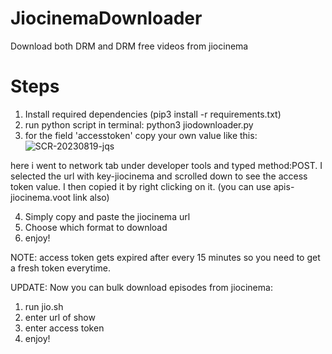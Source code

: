 # JiocinemaDownloader
Download both DRM and DRM free videos from jiocinema

# Steps
1. Install required dependencies (pip3 install -r requirements.txt)
2. run python script in terminal: python3 jiodownloader.py
3. for the field 'accesstoken' copy your own value like this:
![SCR-20230819-jqs](https://github.com/swappyison/JiocinemaDownloader/assets/88504971/310d8f8c-2d28-4c13-946c-6c594fc67914)

here i went to network tab under developer tools and typed method:POST. I selected the url with key-jiocinema and scrolled down to see the access token value. I then copied it by right clicking on it. (you can use apis-jiocinema.voot link also)

4. Simply copy and paste the jiocinema url
5. Choose which format to download
6. enjoy!

NOTE: access token gets expired after every 15 minutes so you need to get a fresh token everytime.

UPDATE: Now you can bulk download episodes from jiocinema:
1. run jio.sh
2. enter url of show
3. enter access token
4. enjoy!
